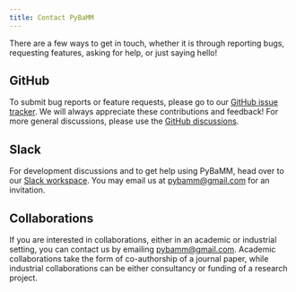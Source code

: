 ```yaml
---
title: Contact PyBaMM
---
```


There are a few ways to get in touch, whether it is through reporting bugs, requesting features, asking for help, or just saying hello!

## GitHub

To submit bug reports or feature requests, please go to our [GitHub issue tracker](https://www.github.com/pybamm-team/PyBaMM/issues).
We will always appreciate these contributions and feedback! For more general discussions, please use the [GitHub discussions](https://github.com/pybamm-team/PyBaMM/discussions).

## Slack

For development discussions and to get help using PyBaMM, head over to our [Slack workspace](https://pybamm.slack.com/). You may email us at [pybamm@gmail.com](mailto:pybamm@gmail.com) for an invitation. 

## Collaborations
If you are interested in collaborations, either in an academic or industrial setting, you can contact us by emailing 
[pybamm@gmail.com](mailto:pybamm@gmail.com). Academic collaborations take the form of co-authorship of a journal paper, while industrial 
collaborations can be either consultancy or funding of a research project.
